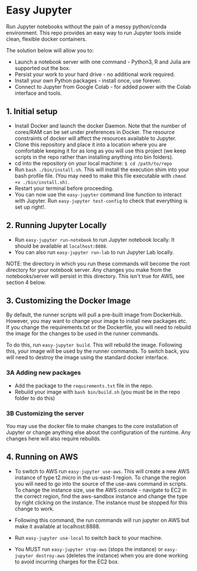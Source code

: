 # Easy Jupyter

Run Jupyter notebooks without the pain of a messy python/conda environment. This repo provides an easy way to run Jupyter tools
inside clean, flexible docker containers.

The solution below will allow you to:
 - Launch a notebook server with one command - Python3, R and Julia are supported out the box.
 - Persist your work to your hard drive - no additional work required.
 - Install your own Python packages - install once, use forever.
 - Connect to Jupyter from Google Colab - for added power with the Colab interface and tools.

## 1. Initial setup

- Install Docker and launch the docker Daemon. Note that the number of cores/RAM can be set under preferences in Docker. The resource constraints of docker will affect the resources available to Jupyter.
- Clone this repository and place it into a location where you are comfortable keeping it for as long as you will use this project (we keep scripts in the repo rather than installing anything into bin folders).
- cd into the repository on your local machine: `$ cd /path/to/repo`
- Run `bash ./bin/install.sh`. This will install the execution shim into your bash profile file. (You may need to make this file executable with `chmod +x ./bin/install.sh)`.
- Restart your terminal before proceeding.
- You can now use the `easy-jupyter` command line function to interact with Jupyter. Run `easy-jupyter test-config` to check that everything is set up right!.

## 2. Running Jupyter Locally

- Run `easy-jupyter run-notebook` to run Jupyter notebook locally. It should be available at `localhost:8888`.
- You can also run `easy-jupyter run-lab` to run Jupyter Lab locally.

NOTE: the directory in which you run these commands will become the root directory for your notebook server. Any changes you make from the notebooks/server will persist in this directory. This isn't true for AWS, see section 4 below.

## 3. Customizing the Docker Image

By default, the runner scripts will pull a pre-built image from DockerHub. However, you may want to change your image to install new packages etc. If you change the requirements.txt or the Dockerfile, you will need to rebuild the image for the changes to be used in the runner commands.

To do this, run `easy-jupyter build`. This will rebuild the image. Following this, your image will be used
by the runner commands. To switch back, you will need to destroy the image using the standard docker interface.

### 3A Adding new packages

- Add the package to the `requirements.txt` file in the repo.
- Rebuild your image with `bash bin/build.sh` (you must be in the repo folder to do this)

### 3B Customizing the server

You may use the docker file to make changes to the core installation of Jupyter or change anything else about the configuration of the runtime. Any changes here will also require rebuilds.

## 4. Running on AWS

- To switch to AWS run `easy-jupyter use-aws`. This will create a new AWS instance of type t2.micro in the us-east-1 region. To change the region you will need to go into the source of the use-aws command in scripts. To change the instance size, use the AWS console - navigate to EC2 in the correct region, find the aws-sandbox instance and change the type by right clicking on the instance. The instance must be stopped for this change to work.

- Following this command, the run commands will run jupyter on AWS but make it available at localhost:8888.

- Run `easy-jupyter use-local` to switch back to your machine.

- You MUST run `easy-jupyter stop-aws` (stops the instance) or `easy-jupyter destroy-aws` (deletes the instance) when you are done working to avoid incurring charges for the EC2 box.
